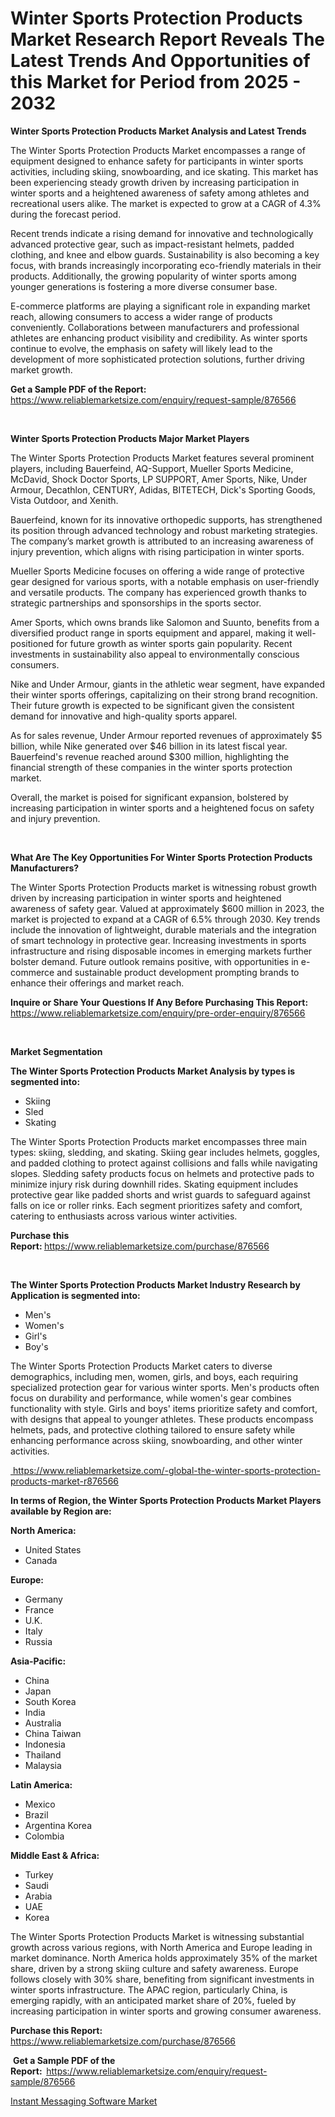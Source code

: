 <p><h1>Winter Sports Protection Products Market Research Report Reveals The Latest Trends And Opportunities of this Market for Period from 2025 - 2032</h1></p><p><strong>Winter Sports Protection Products Market Analysis and Latest Trends</strong></p>
<p><p>The Winter Sports Protection Products Market encompasses a range of equipment designed to enhance safety for participants in winter sports activities, including skiing, snowboarding, and ice skating. This market has been experiencing steady growth driven by increasing participation in winter sports and a heightened awareness of safety among athletes and recreational users alike. The market is expected to grow at a CAGR of 4.3% during the forecast period.</p><p>Recent trends indicate a rising demand for innovative and technologically advanced protective gear, such as impact-resistant helmets, padded clothing, and knee and elbow guards. Sustainability is also becoming a key focus, with brands increasingly incorporating eco-friendly materials in their products. Additionally, the growing popularity of winter sports among younger generations is fostering a more diverse consumer base.</p><p>E-commerce platforms are playing a significant role in expanding market reach, allowing consumers to access a wider range of products conveniently. Collaborations between manufacturers and professional athletes are enhancing product visibility and credibility. As winter sports continue to evolve, the emphasis on safety will likely lead to the development of more sophisticated protection solutions, further driving market growth.</p></p>
<p><strong>Get a Sample PDF of the Report:&nbsp;</strong> <a href="https://www.reliablemarketsize.com/enquiry/request-sample/876566?utm_campaign=2444&utm_medium=2&utm_source=Github&utm_content=ia&utm_term=30032025&utm_id=winter-sports-protection-products">https://www.reliablemarketsize.com/enquiry/request-sample/876566</a></p>
<p>&nbsp;</p>
<p><strong>Winter Sports Protection Products Major Market Players</strong></p>
<p><p>The Winter Sports Protection Products Market features several prominent players, including Bauerfeind, AQ-Support, Mueller Sports Medicine, McDavid, Shock Doctor Sports, LP SUPPORT, Amer Sports, Nike, Under Armour, Decathlon, CENTURY, Adidas, BITETECH, Dick's Sporting Goods, Vista Outdoor, and Xenith. </p><p>Bauerfeind, known for its innovative orthopedic supports, has strengthened its position through advanced technology and robust marketing strategies. The company’s market growth is attributed to an increasing awareness of injury prevention, which aligns with rising participation in winter sports. </p><p>Mueller Sports Medicine focuses on offering a wide range of protective gear designed for various sports, with a notable emphasis on user-friendly and versatile products. The company has experienced growth thanks to strategic partnerships and sponsorships in the sports sector.</p><p>Amer Sports, which owns brands like Salomon and Suunto, benefits from a diversified product range in sports equipment and apparel, making it well-positioned for future growth as winter sports gain popularity. Recent investments in sustainability also appeal to environmentally conscious consumers.</p><p>Nike and Under Armour, giants in the athletic wear segment, have expanded their winter sports offerings, capitalizing on their strong brand recognition. Their future growth is expected to be significant given the consistent demand for innovative and high-quality sports apparel.</p><p>As for sales revenue, Under Armour reported revenues of approximately $5 billion, while Nike generated over $46 billion in its latest fiscal year. Bauerfeind's revenue reached around $300 million, highlighting the financial strength of these companies in the winter sports protection market.</p><p>Overall, the market is poised for significant expansion, bolstered by increasing participation in winter sports and a heightened focus on safety and injury prevention.</p></p>
<p>&nbsp;</p>
<p><strong>What Are The Key Opportunities For Winter Sports Protection Products Manufacturers?</strong></p>
<p><p>The Winter Sports Protection Products market is witnessing robust growth driven by increasing participation in winter sports and heightened awareness of safety gear. Valued at approximately $600 million in 2023, the market is projected to expand at a CAGR of 6.5% through 2030. Key trends include the innovation of lightweight, durable materials and the integration of smart technology in protective gear. Increasing investments in sports infrastructure and rising disposable incomes in emerging markets further bolster demand. Future outlook remains positive, with opportunities in e-commerce and sustainable product development prompting brands to enhance their offerings and market reach.</p></p>
<p><strong>Inquire or Share Your Questions If Any Before Purchasing This Report:</strong> <a href="https://www.reliablemarketsize.com/enquiry/pre-order-enquiry/876566?utm_campaign=2444&utm_medium=2&utm_source=Github&utm_content=ia&utm_term=30032025&utm_id=winter-sports-protection-products">https://www.reliablemarketsize.com/enquiry/pre-order-enquiry/876566</a></p>
<p>&nbsp;</p>
<p><strong>Market Segmentation</strong></p>
<p><strong>The Winter Sports Protection Products Market Analysis by types is segmented into:</strong></p>
<p><ul><li>Skiing</li><li>Sled</li><li>Skating</li></ul></p>
<p><p>The Winter Sports Protection Products market encompasses three main types: skiing, sledding, and skating. Skiing gear includes helmets, goggles, and padded clothing to protect against collisions and falls while navigating slopes. Sledding safety products focus on helmets and protective pads to minimize injury risk during downhill rides. Skating equipment includes protective gear like padded shorts and wrist guards to safeguard against falls on ice or roller rinks. Each segment prioritizes safety and comfort, catering to enthusiasts across various winter activities.</p></p>
<p><strong>Purchase this Report:&nbsp;</strong><a href="https://www.reliablemarketsize.com/purchase/876566?utm_campaign=2444&utm_medium=2&utm_source=Github&utm_content=ia&utm_term=30032025&utm_id=winter-sports-protection-products">https://www.reliablemarketsize.com/purchase/876566</a></p>
<p>&nbsp;</p>
<p><strong>The Winter Sports Protection Products Market Industry Research by Application is segmented into:</strong></p>
<p><ul><li>Men's</li><li>Women's</li><li>Girl's</li><li>Boy's</li></ul></p>
<p><p>The Winter Sports Protection Products Market caters to diverse demographics, including men, women, girls, and boys, each requiring specialized protection gear for various winter sports. Men's products often focus on durability and performance, while women's gear combines functionality with style. Girls and boys' items prioritize safety and comfort, with designs that appeal to younger athletes. These products encompass helmets, pads, and protective clothing tailored to ensure safety while enhancing performance across skiing, snowboarding, and other winter activities.</p></p>
<p><a href="https://www.reliablemarketsize.com/-global-the-winter-sports-protection-products-market-r876566?utm_campaign=2444&utm_medium=2&utm_source=Github&utm_content=ia&utm_term=30032025&utm_id=winter-sports-protection-products">&nbsp;https://www.reliablemarketsize.com/-global-the-winter-sports-protection-products-market-r876566</a></p>
<p><strong>In terms of Region, the Winter Sports Protection Products Market Players available by Region are:</strong></p>
<p>
    <p> <strong> North America: </strong>
        <ul>
            <li>United States</li>
            <li>Canada</li>
        </ul>
        </p> 
    <p> <strong> Europe: </strong>
        <ul>
            <li>Germany</li>
            <li>France</li>
            <li>U.K.</li>
            <li>Italy</li>
            <li>Russia</li>
        </ul>
        </p> 
    <p> <strong> Asia-Pacific: </strong>
        <ul>
            <li>China</li>
            <li>Japan</li>
            <li>South Korea</li>
            <li>India</li>
            <li>Australia</li>
            <li>China Taiwan</li>
            <li>Indonesia</li>
            <li>Thailand</li>
            <li>Malaysia</li>
        </ul>
        </p> 
    <p> <strong> Latin America: </strong>
        <ul>
            <li>Mexico</li>
            <li>Brazil</li>
            <li>Argentina Korea</li>
            <li>Colombia</li>
        </ul>
        </p> 
    <p> <strong> Middle East & Africa: </strong>
        <ul>
            <li>Turkey</li>
            <li>Saudi</li>
            <li>Arabia</li>
            <li>UAE</li>
            <li>Korea</li>
        </ul>
    </p>
    </p>
<p><p>The Winter Sports Protection Products Market is witnessing substantial growth across various regions, with North America and Europe leading in market dominance. North America holds approximately 35% of the market share, driven by a strong skiing culture and safety awareness. Europe follows closely with 30% share, benefiting from significant investments in winter sports infrastructure. The APAC region, particularly China, is emerging rapidly, with an anticipated market share of 20%, fueled by increasing participation in winter sports and growing consumer awareness.</p></p>
<p><strong>Purchase this Report: </strong><a href="https://www.reliablemarketsize.com/purchase/876566?utm_campaign=2444&utm_medium=2&utm_source=Github&utm_content=ia&utm_term=30032025&utm_id=winter-sports-protection-products">https://www.reliablemarketsize.com/purchase/876566</a></p>
<p>&nbsp;<strong>Get a Sample PDF of the Report:&nbsp;&nbsp;</strong><a href="https://www.reliablemarketsize.com/enquiry/request-sample/876566?utm_campaign=2444&utm_medium=2&utm_source=Github&utm_content=ia&utm_term=30032025&utm_id=winter-sports-protection-products">https://www.reliablemarketsize.com/enquiry/request-sample/876566</a></p>
<p><strong></strong></p>
<p><p><a href="https://github.com/WashimHussain441/Market-Research-Report-List-2/blob/main/instant-messaging-software-market.md?utm_campaign=2444&utm_medium=2&utm_source=Github&utm_content=ia&utm_term=30032025&utm_id=winter-sports-protection-products">Instant Messaging Software Market</a></p></p>